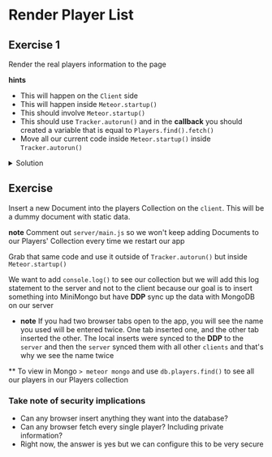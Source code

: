  # Render Player List
## Exercise 1
Render the real players information to the page

**hints**

* This will happen on the `Client` side
* This will happen inside `Meteor.startup()`
* This should involve `Meteor.startup()`
* This should use `Tracker.autorun()` and in the **callback** you should created a variable that is equal to `Players.find().fetch()`
* Move all our current code inside `Meteor.startup()` inside `Tracker.autorun()`

<details>
  <summary>Solution</summary>
`client/main.js`

```
import React from 'react';
import ReactDOM from 'react-dom';
import { Meteor } from 'meteor/meteor';
import { Players } from './../imports/api/players';
import { Tracker } from 'meteor/tracker';

const renderPlayers = function(playersList) {
   return playersList.map(function(player) {
    return <p key={player._id}>{player.name} has {player.score} {(player.score === 1 || player.score === -1) ? 'point' : 'points'}.</p>
   });
}

Meteor.startup(function() {

  Tracker.autorun(function() {
    const players = Players.find().fetch();

    let title = 'Score Keep';
    let name = 'PEH2'
    let jsx = (
      <div>
        {/* Put new h1 here */}
        <h1>{title}</h1>
        <p>Hello {name}</p>
        <p>Second</p>
        {renderPlayers(players)}
      </div>
    );

    ReactDOM.render(jsx, document.getElementById('app'));
  });

});
```
</details>

## Exercise
Insert a new Document into the players Collection on the `client`. This will be a dummy document with static data.

**note** Comment out `server/main.js` so we won't keep adding Documents to our Players' Collection every time we restart our app

Grab that same code and use it outside of `Tracker.autorun()` but inside `Meteor.startup()`

We want to add `console.log()` to see our collection but we will add this log statement to the server and not to the client because our goal is to insert something into MiniMongo but have **DDP** sync up the data with MongoDB on our server

* **note** If you had two browser tabs open to the app, you will see the name you used will be entered twice. One tab inserted one, and the other tab inserted the other. The local inserts were synced to the **DDP** to the `server` and then the `server` synced them with all other `clients` and that's why we see the name twice

** To view in Mongo `> meteor mongo` and use `db.players.find()` to see all our players in our Players collection

### Take note of security implications
* Can any browser insert anything they want into the database?
* Can any browser fetch every single player? Including private information?
* Right now, the answer is yes but we can configure this to be very secure




